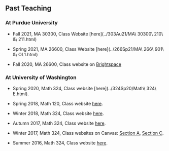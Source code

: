 ## Past Teaching 

### At Purdue University

- Fall 2021, MA 30300, Class Website [here](../303Au21/MA\ 30300\ 210\ &\ 211.html)

- Spring 2021, MA 26600, Class Website [here](../266Sp21/MA\ 266\ 901\ &\ OL1.html)

- Fall 2020, MA 26600, Class website on [Brightspace](https://purdue.brightspace.com/d2l/login?sessionExpired=0&target=%2fd2l%2fhome%2f60003)

### At University of Washington 

- Spring 2020, Math 324, Class website [here](../324Sp20/Math\ 324\ E.html).

- Spring 2018, Math 120, Class website [here](../120Sp18).

- Winter 2018, Math 324, Class website [here](../324Wi18).

- Autumn 2017, Math 324, Class website [here](../324Au17).

- Winter 2017, Math 324, Class websites on Canvas: [Section A](https://canvas.uw.edu/courses/1101036), [Section C](https://canvas.uw.edu/courses/1101038).

- Summer 2016, Math 324, Class website [here](./324Su16).
